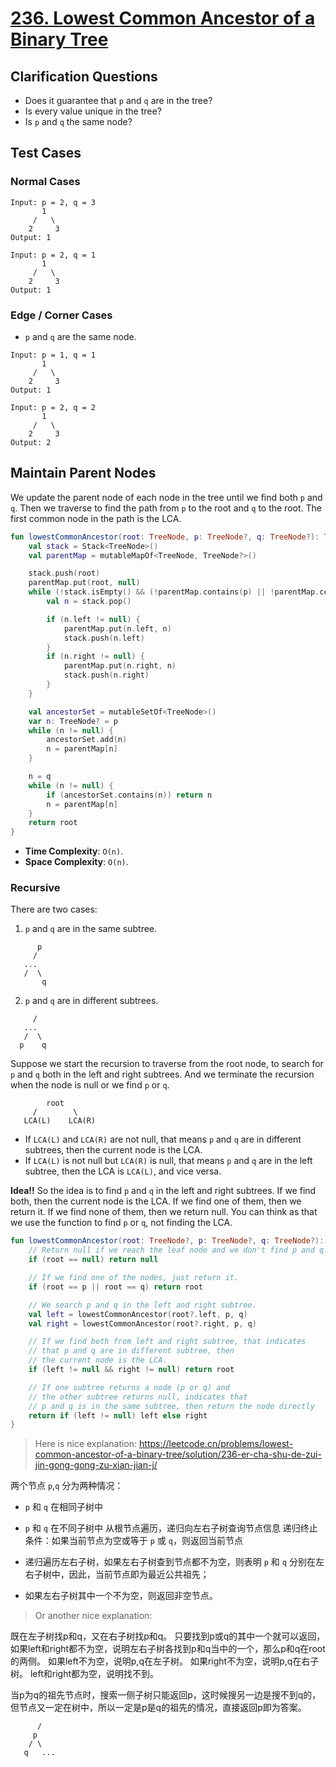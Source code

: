 # [236. Lowest Common Ancestor of a Binary Tree](https://leetcode.com/problems/lowest-common-ancestor-of-a-binary-tree/)
## Clarification Questions
* Does it guarantee that `p` and `q` are in the tree?
* Is every value unique in the tree?
* Is `p` and `q` the same node?
 
## Test Cases
### Normal Cases
```
Input: p = 2, q = 3
       1
     /   \
    2     3
Output: 1

Input: p = 2, q = 1
       1
     /   \
    2     3
Output: 1
```
### Edge / Corner Cases
* `p` and `q` are the same node.
```
Input: p = 1, q = 1
       1
     /   \
    2     3
Output: 1

Input: p = 2, q = 2
       1
     /   \
    2     3
Output: 2
```

## Maintain Parent Nodes
We update the parent node of each node in the tree until we find both `p` and `q`. Then we traverse to find the path from `p` to the root and `q` to the root. The first common node in the path is the LCA.

```kotlin
fun lowestCommonAncestor(root: TreeNode, p: TreeNode?, q: TreeNode?): TreeNode? {
    val stack = Stack<TreeNode>()
    val parentMap = mutableMapOf<TreeNode, TreeNode?>()

    stack.push(root)
    parentMap.put(root, null)
    while (!stack.isEmpty() && (!parentMap.contains(p) || !parentMap.contains(q))) {
        val n = stack.pop()

        if (n.left != null) {
            parentMap.put(n.left, n)
            stack.push(n.left)
        }
        if (n.right != null) {
            parentMap.put(n.right, n)
            stack.push(n.right)
        }
    }

    val ancestorSet = mutableSetOf<TreeNode>()
    var n: TreeNode? = p
    while (n != null) {
        ancestorSet.add(n)
        n = parentMap[n]
    }

    n = q
    while (n != null) {
        if (ancestorSet.contains(n)) return n
        n = parentMap[n]
    }
    return root
}
```

* **Time Complexity**: `O(n)`.
* **Space Complexity**: `O(n)`.

### Recursive
There are two cases:
1. `p` and `q` are in the same subtree.
```
      p
     /
   ...
   /  \
       q
```

2. `p` and `q` are in different subtrees.
```
     /
   ...
   /  \
  p    q
```

Suppose we start the recursion to traverse from the root node, to search for `p` and `q` both in the left and right subtrees. And we terminate the recursion when the node is null or we find `p` or `q`.
```
        root
     /        \
   LCA(L)    LCA(R)  
```
* If `LCA(L)` and `LCA(R)` are not null, that means `p` and `q` are in different subtrees, then the current node is the LCA.
* If `LCA(L)` is not null but `LCA(R)` is null, that means `p` and `q` are in the left subtree, then the LCA is `LCA(L)`, and vice versa.

**Idea!!** So the idea is to find `p` and `q` in the left and right subtrees. If we find both, then the current node is the LCA. If we find one of them, then we return it. If we find none of them, then we return null.
You can think as that we use the function to find `p` or `q`, not finding the LCA.

> 

```kotlin
fun lowestCommonAncestor(root: TreeNode?, p: TreeNode?, q: TreeNode?): TreeNode? {
    // Return null if we reach the leaf node and we don't find p and q.
    if (root == null) return null

    // If we find one of the nodes, just return it.
    if (root == p || root == q) return root

    // We search p and q in the left and right subtree.
    val left = lowestCommonAncestor(root?.left, p, q)
    val right = lowestCommonAncestor(root?.right, p, q)

    // If we find both from left and right subtree, that indicates 
    // that p and q are in different subtree, then 
    // the current node is the LCA.
    if (left != null && right != null) return root

    // If one subtree returns a node (p or q) and 
    // the other subtree returns null, indicates that
    // p and q is in the same subtree, then return the node directly
    return if (left != null) left else right
}
```

> Here is nice explanation: https://leetcode.cn/problems/lowest-common-ancestor-of-a-binary-tree/solution/236-er-cha-shu-de-zui-jin-gong-gong-zu-xian-jian-j/

两个节点 `p`,`q` 分为两种情况：

* `p` 和 `q` 在相同子树中
* `p` 和 `q` 在不同子树中
从根节点遍历，递归向左右子树查询节点信息
递归终止条件：如果当前节点为空或等于 `p` 或 `q`，则返回当前节点

* 递归遍历左右子树，如果左右子树查到节点都不为空，则表明 `p` 和 `q` 分别在左右子树中，因此，当前节点即为最近公共祖先；
* 如果左右子树其中一个不为空，则返回非空节点。

> Or another nice explanation:

既在左子树找p和q，又在右子树找p和q。 只要找到p或q的其中一个就可以返回，如果left和right都不为空，说明左右子树各找到p和q当中的一个，那么p和q在root的两侧。 如果left不为空，说明p,q在左子树。 如果right不为空，说明p,q在右子树。 left和right都为空，说明找不到。

当p为q的祖先节点时，搜索一侧子树只能返回p，这时候搜另一边是搜不到q的，但节点又一定在树中，所以一定是p是q的祖先的情况，直接返回p即为答案。
```
      /
     p
    / \
   q   ...
```